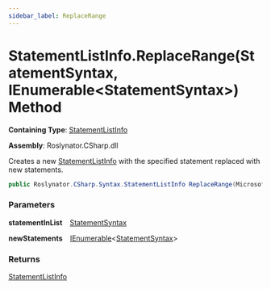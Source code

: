 ```yaml
---
sidebar_label: ReplaceRange
---
```


# StatementListInfo\.ReplaceRange\(StatementSyntax, IEnumerable&lt;StatementSyntax&gt;\) Method

**Containing Type**: [StatementListInfo](../index.md)

**Assembly**: Roslynator\.CSharp\.dll

  
Creates a new [StatementListInfo](../index.md) with the specified statement replaced with new statements\.

```csharp
public Roslynator.CSharp.Syntax.StatementListInfo ReplaceRange(Microsoft.CodeAnalysis.CSharp.Syntax.StatementSyntax statementInList, System.Collections.Generic.IEnumerable<Microsoft.CodeAnalysis.CSharp.Syntax.StatementSyntax> newStatements)
```

### Parameters

**statementInList** &ensp; [StatementSyntax](https://docs.microsoft.com/en-us/dotnet/api/microsoft.codeanalysis.csharp.syntax.statementsyntax)

**newStatements** &ensp; [IEnumerable](https://docs.microsoft.com/en-us/dotnet/api/system.collections.generic.ienumerable-1)&lt;[StatementSyntax](https://docs.microsoft.com/en-us/dotnet/api/microsoft.codeanalysis.csharp.syntax.statementsyntax)&gt;

### Returns

[StatementListInfo](../index.md)

